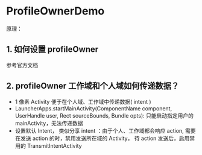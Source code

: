 # ProfileOwnerDemo

原理：
## 1. 如何设置 profileOwner
参考官方文档
## 2. profileOwner 工作域和个人域如何传递数据？
* 1 像素 Activity 便于在个人域、工作域中传递数据( intent )
* LauncherApps.startMainActivity(ComponentName component, UserHandle user, Rect sourceBounds, Bundle opts): 只能启动指定用户的 mainActivity，无法传递数据
* 设置默认 Intent， 类似分享 intent ：由于个人、工作域都会响应 action, 需要在发送 action 的时，禁用发送所在域的 Activity， 待 action 发送后，启用禁用的 TransmitIntentActivity
 